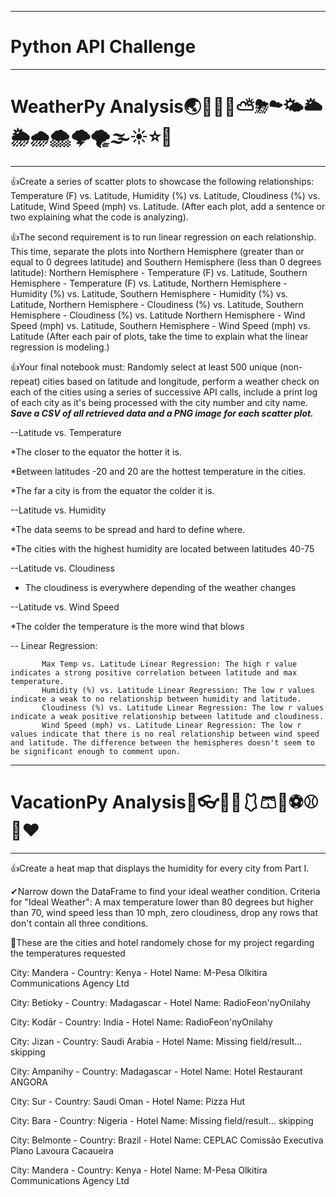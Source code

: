***
# Python API Challenge
***
# WeatherPy Analysis🌏🧭🌄🌅⛅⛈☁🌤🌥🌦🌧🌨🌩🌪🌫☀⭐🌚
***
👍Create a series of scatter plots to showcase the following relationships: Temperature (F) vs. Latitude, Humidity (%) vs. Latitude, Cloudiness (%) vs. Latitude, Wind Speed (mph) vs. Latitude. (After each plot, add a sentence or two explaining what the code is analyzing).

👍The second requirement is to run linear regression on each relationship. This time, separate the plots into Northern Hemisphere (greater than or equal to 0 degrees latitude) and Southern Hemisphere (less than 0 degrees latitude): Northern Hemisphere - Temperature (F) vs. Latitude, Southern Hemisphere - Temperature (F) vs. Latitude, Northern Hemisphere - Humidity (%) vs. Latitude, Southern Hemisphere - Humidity (%) vs. Latitude, Northern Hemisphere - Cloudiness (%) vs. Latitude, Southern Hemisphere - Cloudiness (%) vs. Latitude
Northern Hemisphere - Wind Speed (mph) vs. Latitude, Southern Hemisphere - Wind Speed (mph) vs. Latitude (After each pair of plots, take the time to explain what the linear regression is modeling.)

👍Your final notebook must: Randomly select at least 500 unique (non-repeat) cities based on latitude and longitude, perform a weather check on each of the cities using a series of successive API calls, include a print log of each city as it's being processed with the city number and city name.
            ***Save a CSV of all retrieved data and a PNG image for each scatter plot.***
            
--Latitude vs. Temperature

*The closer to the equator the hotter it is.

*Between latitudes -20 and 20 are the hottest temperature in the cities.

*The far a city is from the equator the colder it is.

--Latitude vs. Humidity

*The data seems to be spread and hard to define where.

*The cities with the highest humidity are located between latitudes 40-75

--Latitude vs. Cloudiness

* The cloudiness is everywhere depending of the weather changes

--Latitude vs. Wind Speed

*The colder the temperature is the more wind that blows

-- Linear Regression:

           Max Temp vs. Latitude Linear Regression: The high r value indicates a strong positive correlation between latitude and max temperature.
           Humidity (%) vs. Latitude Linear Regression: The low r values indicate a weak to no relationship between humidity and latitude.
           Cloudiness (%) vs. Latitude Linear Regression: The low r values indicate a weak positive relationship between latitude and cloudiness.     
           Wind Speed (mph) vs. Latitude Linear Regression: The low r values indicate that there is no real relationship between wind speed and latitude. The difference between the hemispheres doesn't seem to be significant enough to comment upon.



***
# VacationPy Analysis🎉👓🥽🧤🩱🩳👚⚽⚾🏈♥
***
👍Create a heat map that displays the humidity for every city from Part I.

✔Narrow down the DataFrame to find your ideal weather condition. Criteria for "Ideal Weather": A max temperature lower than 80 degrees but higher than 70, wind speed less than 10 mph, zero cloudiness, drop any rows that don't contain all three conditions.


👀These are the cities and hotel randomely chose for my project regarding the temperatures requested 

City: Mandera - Country: Kenya - Hotel Name: M-Pesa Olkitira Communications Agency Ltd

City: Betioky - Country: Madagascar - Hotel Name: RadioFeon'nyOnilahy

City: Kodār - Country: India - Hotel Name: RadioFeon'nyOnilahy

City: Jizan - Country: Saudi Arabia - Hotel Name: Missing field/result... skipping

City: Ampanihy - Country: Madagascar - Hotel Name: Hotel Restaurant ANGORA

City: Sur - Country: Saudi Oman - Hotel Name: Pizza Hut

City: Bara - Country: Nigeria - Hotel Name: Missing field/result... skipping

City: Belmonte - Country: Brazil - Hotel Name: CEPLAC Comissão Executiva Plano Lavoura Cacaueira

City: Mandera - Country: Kenya - Hotel Name: M-Pesa Olkitira Communications Agency Ltd
